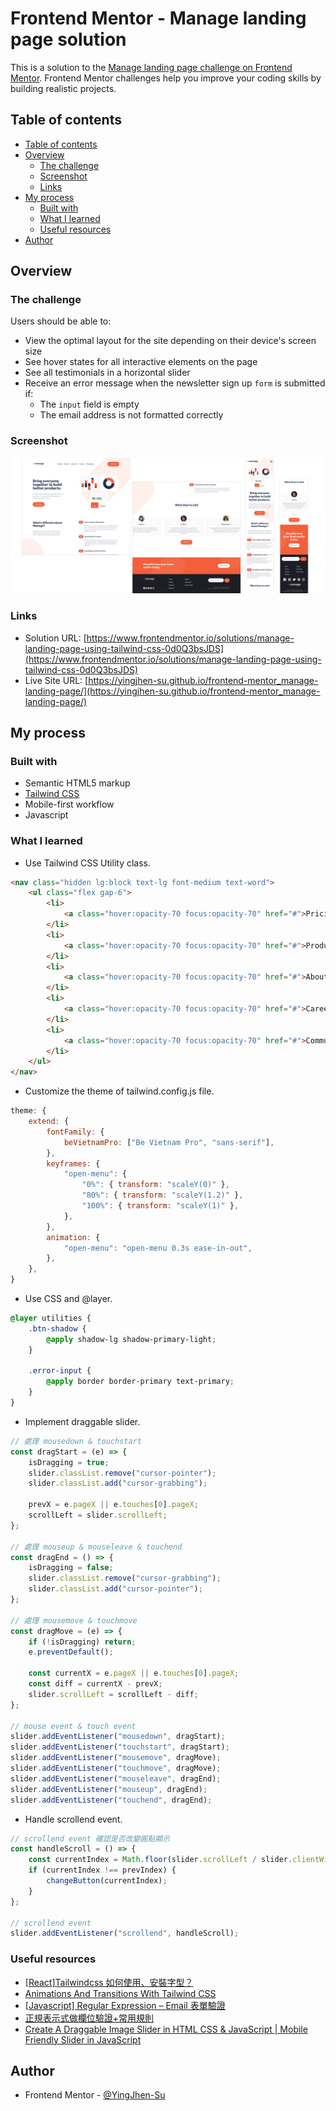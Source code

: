 # Frontend Mentor - Manage landing page solution

This is a solution to the [Manage landing page challenge on Frontend Mentor](https://www.frontendmentor.io/challenges/manage-landing-page-SLXqC6P5). Frontend Mentor challenges help you improve your coding skills by building realistic projects.

## Table of contents

-   [Table of contents](#table-of-contents)
-   [Overview](#overview)
    -   [The challenge](#the-challenge)
    -   [Screenshot](#screenshot)
    -   [Links](#links)
-   [My process](#my-process)
    -   [Built with](#built-with)
    -   [What I learned](#what-i-learned)
    -   [Useful resources](#useful-resources)
-   [Author](#author)

## Overview

### The challenge

Users should be able to:

-   View the optimal layout for the site depending on their device's screen size
-   See hover states for all interactive elements on the page
-   See all testimonials in a horizontal slider
-   Receive an error message when the newsletter sign up `form` is submitted if:
    -   The `input` field is empty
    -   The email address is not formatted correctly

### Screenshot

![screenshot](./images/screenshot.png)

### Links

-   Solution URL: [https://www.frontendmentor.io/solutions/manage-landing-page-using-tailwind-css-0d0Q3bsJDS](https://www.frontendmentor.io/solutions/manage-landing-page-using-tailwind-css-0d0Q3bsJDS)
-   Live Site URL: [https://yingjhen-su.github.io/frontend-mentor_manage-landing-page/](https://yingjhen-su.github.io/frontend-mentor_manage-landing-page/)

## My process

### Built with

-   Semantic HTML5 markup
-   [Tailwind CSS](https://tailwindcss.com/)
-   Mobile-first workflow
-   Javascript

### What I learned

-   Use Tailwind CSS Utility class.

```html
<nav class="hidden lg:block text-lg font-medium text-word">
    <ul class="flex gap-6">
        <li>
            <a class="hover:opacity-70 focus:opacity-70" href="#">Pricing</a>
        </li>
        <li>
            <a class="hover:opacity-70 focus:opacity-70" href="#">Product</a>
        </li>
        <li>
            <a class="hover:opacity-70 focus:opacity-70" href="#">About Us</a>
        </li>
        <li>
            <a class="hover:opacity-70 focus:opacity-70" href="#">Careers</a>
        </li>
        <li>
            <a class="hover:opacity-70 focus:opacity-70" href="#">Community</a>
        </li>
    </ul>
</nav>
```

-   Customize the theme of tailwind.config.js file.

```javascript
theme: {
    extend: {
        fontFamily: {
            beVietnamPro: ["Be Vietnam Pro", "sans-serif"],
        },
        keyframes: {
            "open-menu": {
                "0%": { transform: "scaleY(0)" },
                "80%": { transform: "scaleY(1.2)" },
                "100%": { transform: "scaleY(1)" },
            },
        },
        animation: {
            "open-menu": "open-menu 0.3s ease-in-out",
        },
    },
}
```

-   Use CSS and @layer.

```css
@layer utilities {
    .btn-shadow {
        @apply shadow-lg shadow-primary-light;
    }

    .error-input {
        @apply border border-primary text-primary;
    }
}
```

-   Implement draggable slider.

```javascript
// 處理 mousedown & touchstart
const dragStart = (e) => {
    isDragging = true;
    slider.classList.remove("cursor-pointer");
    slider.classList.add("cursor-grabbing");

    prevX = e.pageX || e.touches[0].pageX;
    scrollLeft = slider.scrollLeft;
};

// 處理 mouseup & mouseleave & touchend
const dragEnd = () => {
    isDragging = false;
    slider.classList.remove("cursor-grabbing");
    slider.classList.add("cursor-pointer");
};

// 處理 mousemove & touchmove
const dragMove = (e) => {
    if (!isDragging) return;
    e.preventDefault();

    const currentX = e.pageX || e.touches[0].pageX;
    const diff = currentX - prevX;
    slider.scrollLeft = scrollLeft - diff;
};

// mouse event & touch event
slider.addEventListener("mousedown", dragStart);
slider.addEventListener("touchstart", dragStart);
slider.addEventListener("mousemove", dragMove);
slider.addEventListener("touchmove", dragMove);
slider.addEventListener("mouseleave", dragEnd);
slider.addEventListener("mouseup", dragEnd);
slider.addEventListener("touchend", dragEnd);
```

-   Handle scrollend event.

```javascript
// scrollend event 確認是否改變圓點顯示
const handleScroll = () => {
    const currentIndex = Math.floor(slider.scrollLeft / slider.clientWidth);
    if (currentIndex !== prevIndex) {
        changeButton(currentIndex);
    }
};

// scrollend event
slider.addEventListener("scrollend", handleScroll);
```

### Useful resources

-   [[React]Tailwindcss 如何使用、安裝字型？](https://medium.com/@roan6903/react-tailwindcss-%E5%A6%82%E4%BD%95%E4%BD%BF%E7%94%A8-%E5%AE%89%E8%A3%9D%E5%AD%97%E5%9E%8B-3986bcb5f9f2)
-   [Animations And Transitions With Tailwind CSS](https://blog.openreplay.com/animations-and-transitions-with-tailwind-css/)
-   [[Javascript] Regular Expression – Email 表單驗證](https://ithelp.ithome.com.tw/articles/10094951)
-   [正規表示式做欄位驗證+常用規則](https://hackmd.io/@eating-coding/SJf2U1wyY)
-   [Create A Draggable Image Slider in HTML CSS & JavaScript | Mobile Friendly Slider in JavaScript](https://www.youtube.com/watch?v=7HPsdVQhpRw)

## Author

-   Frontend Mentor - [@YingJhen-Su](https://www.frontendmentor.io/profile/YingJhen-Su)
